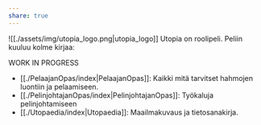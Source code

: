 ```yaml
---
share: true
---
```


![[./assets/img/utopia_logo.png|utopia_logo]]
Utopia on roolipeli. Peliin kuuluu kolme kirjaa:

WORK IN PROGRESS

- [[./PelaajanOpas/index|PelaajanOpas]]: Kaikki mitä tarvitset hahmojen luontiin ja pelaamiseen.
- [[./PelinjohtajanOpas/index|PelinjohtajanOpas]]: Työkaluja pelinjohtamiseen
- [[./Utopaedia/index|Utopaedia]]: Maailmakuvaus ja tietosanakirja.
